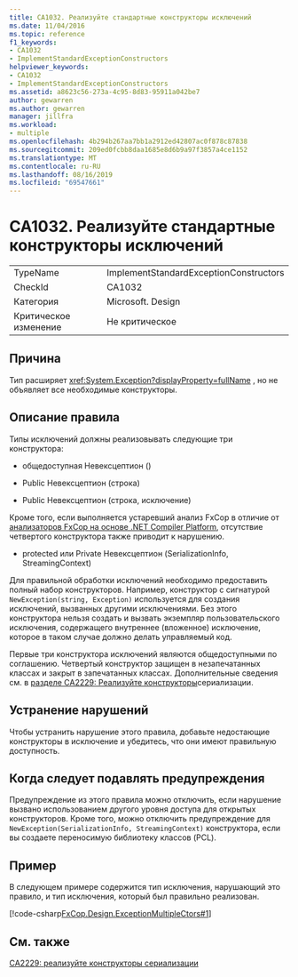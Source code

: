 ```yaml
---
title: CA1032. Реализуйте стандартные конструкторы исключений
ms.date: 11/04/2016
ms.topic: reference
f1_keywords:
- CA1032
- ImplementStandardExceptionConstructors
helpviewer_keywords:
- CA1032
- ImplementStandardExceptionConstructors
ms.assetid: a8623c56-273a-4c95-8d83-95911a042be7
author: gewarren
ms.author: gewarren
manager: jillfra
ms.workload:
- multiple
ms.openlocfilehash: 4b294b267aa7bb1a2912ed42807ac0f878c87838
ms.sourcegitcommit: 209ed0fcbb8daa1685e8d6b9a97f3857a4ce1152
ms.translationtype: MT
ms.contentlocale: ru-RU
ms.lasthandoff: 08/16/2019
ms.locfileid: "69547661"
---
```

# <a name="ca1032-implement-standard-exception-constructors"></a>CA1032. Реализуйте стандартные конструкторы исключений

|||
|-|-|
|TypeName|ImplementStandardExceptionConstructors|
|CheckId|CA1032|
|Категория|Microsoft. Design|
|Критическое изменение|Не критическое|

## <a name="cause"></a>Причина

Тип расширяет <xref:System.Exception?displayProperty=fullName> , но не объявляет все необходимые конструкторы.

## <a name="rule-description"></a>Описание правила

Типы исключений должны реализовывать следующие три конструктора:

- общедоступная Невексцептион ()

- Public Невексцептион (строка)

- Public Невексцептион (строка, исключение)

Кроме того, если выполняется устаревший анализ FxCop в отличие от [анализаторов FxCop на основе .NET Compiler Platform](../code-quality/roslyn-analyzers-overview.md), отсутствие четвертого конструктора также приводит к нарушению.

- protected или Private Невексцептион (SerializationInfo, StreamingContext)

Для правильной обработки исключений необходимо предоставить полный набор конструкторов. Например, конструктор с сигнатурой `NewException(string, Exception)` используется для создания исключений, вызванных другими исключениями. Без этого конструктора нельзя создать и вызвать экземпляр пользовательского исключения, содержащего внутреннее (вложенное) исключение, которое в таком случае должно делать управляемый код.

Первые три конструктора исключений являются общедоступными по соглашению. Четвертый конструктор защищен в незапечатанных классах и закрыт в запечатанных классах. Дополнительные сведения см. в [разделе CA2229: Реализуйте конструкторы](../code-quality/ca2229-implement-serialization-constructors.md)сериализации.

## <a name="how-to-fix-violations"></a>Устранение нарушений

Чтобы устранить нарушение этого правила, добавьте недостающие конструкторы в исключение и убедитесь, что они имеют правильную доступность.

## <a name="when-to-suppress-warnings"></a>Когда следует подавлять предупреждения

Предупреждение из этого правила можно отключить, если нарушение вызвано использованием другого уровня доступа для открытых конструкторов. Кроме того, можно отключить предупреждение для `NewException(SerializationInfo, StreamingContext)` конструктора, если вы создаете переносимую библиотеку классов (PCL).

## <a name="example"></a>Пример

В следующем примере содержится тип исключения, нарушающий это правило, и тип исключения, который был правильно реализован.

[!code-csharp[FxCop.Design.ExceptionMultipleCtors#1](../code-quality/codesnippet/CSharp/ca1032-implement-standard-exception-constructors_1.cs)]

## <a name="see-also"></a>См. также

[CA2229: реализуйте конструкторы сериализации](../code-quality/ca2229-implement-serialization-constructors.md)